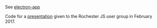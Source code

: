 See [electron-app](https://github.com/rlmcneary2/electron-app)

Code for a [presentation](https://docs.google.com/presentation/d/1652uwGz0CfgAfiCE56hfc31q2Co-GFURh3RMIVIou1g/edit?usp=sharing) given to the Rochester JS user group in February 2017.
